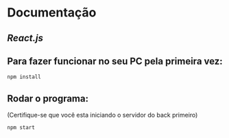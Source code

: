 # Documentação
## _React.js_


## Para fazer funcionar no seu PC pela primeira vez:
```sh
npm install 
```
## Rodar o programa:
(Certifique-se que você esta iniciando o servidor do back primeiro)
```sh
npm start
```
